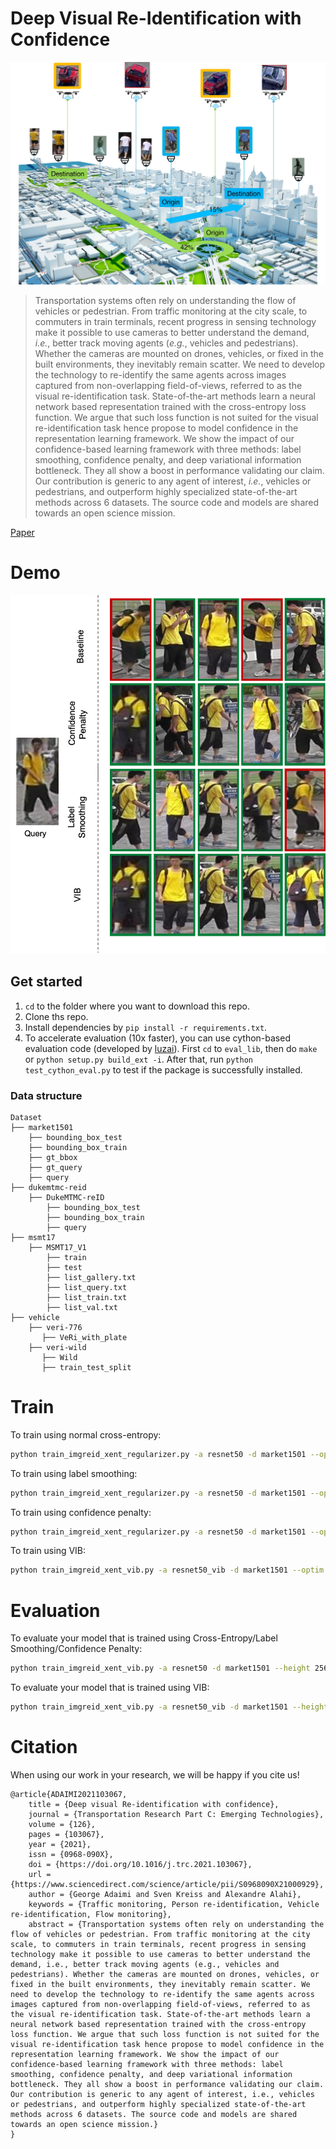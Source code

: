 # Deep Visual Re-Identification with Confidence

![pullfigure](docs/assets/0001.jpg)

> Transportation systems often rely on understanding the flow of vehicles or
> pedestrian. From traffic monitoring at the city scale, to commuters in train
> terminals, recent progress in sensing technology make it possible to use
> cameras to better understand the demand, *i.e.*, better track moving
> agents (*e.g.*, vehicles and pedestrians). Whether the cameras are
> mounted on drones, vehicles, or fixed in the built environments, they
> inevitably remain scatter. We need to develop the technology to re-identify
> the same agents across images captured from non-overlapping field-of-views,
> referred to as the visual re-identification task. State-of-the-art methods
> learn a neural network based representation trained with the cross-entropy
> loss function. We argue that such loss function is not suited for the visual
> re-identification task hence propose to model confidence in the representation
> learning framework. We show the impact of our confidence-based learning
> framework with three methods: label smoothing, confidence penalty, and deep
> variational information bottleneck. They all show a boost in performance
> validating our claim. Our contribution is generic to any agent of interest,
> *i.e.*, vehicles or pedestrians, and outperform highly specialized
> state-of-the-art methods across 6 datasets. The source code and models are
> shared towards an open science mission.

[Paper](https://authors.elsevier.com/sd/article/S0968-090X(21)00092-9)

# Demo

![example image](docs/assets/0725_c1s4_comparison_annot_ALL.png)

## Get started
1. `cd` to the folder where you want to download this repo.
2. Clone ths repo.
3. Install dependencies by `pip install -r requirements.txt`.
4. To accelerate evaluation (10x faster), you can use cython-based evaluation code (developed by [luzai](https://github.com/luzai)). First `cd` to `eval_lib`, then do `make` or `python setup.py build_ext -i`. After that, run `python test_cython_eval.py` to test if the package is successfully installed.

### Data structure

    Dataset         
    ├── market1501
        ├── bounding_box_test
        ├── bounding_box_train
        ├── gt_bbox
        ├── gt_query
        ├── query
    ├── dukemtmc-reid
        ├── DukeMTMC-reID
            ├── bounding_box_test
            ├── bounding_box_train
            ├── query
    ├── msmt17
        ├── MSMT17_V1
            ├── train
            ├── test
            ├── list_gallery.txt
            ├── list_query.txt
            ├── list_train.txt
            ├── list_val.txt
    ├── vehicle
        ├── veri-776
           ├── VeRi_with_plate
        ├── veri-wild
           ├── Wild
           ├── train_test_split

# Train

To train using normal cross-entropy:

```sh
python train_imgreid_xent_regularizer.py -a resnet50 -d market1501 --optim amsgrad --max-epoch 300 --train-batch 32 --learning-rate 0.0003 --stepsize 20 40 --height 256 --width 128 --fixbase-epoch=6 --fixbase-lr=0.0003 --save-dir /outputs/resnet50_market1501_amsgrad_e300_b32_lr0.0003_crossEntropy --test-batch 100 --gpu-devices 0 --root Dataset/ --scheduler --eval-step 10
```

To train using label smoothing:

```sh
python train_imgreid_xent_regularizer.py -a resnet50 -d market1501 --optim amsgrad --max-epoch 300 --train-batch 32 --learning-rate 0.0003 --stepsize 20 40 --label-smooth --height 256 --width 128 --fixbase-epoch=6 --fixbase-lr=0.0003 --save-dir /outputs/resnet50_market1501_amsgrad_e300_b32_lr0.0003_labelSmoothing --test-batch 100 --gpu-devices 0 --root Dataset/ --scheduler --eval-step 10
```
To train using confidence penalty:

```sh
python train_imgreid_xent_regularizer.py -a resnet50 -d market1501 --optim amsgrad --max-epoch 300 --train-batch 32 --learning-rate 0.0003 --stepsize 20 40 --confidence-penalty --confidence-beta 0.085 --height 256 --width 128 --fixbase-epoch=6 --fixbase-lr=0.0003 --save-dir /outputs/resnet50_market1501_amsgrad_e300_b32_lr0.0003_confidencePenalty --test-batch 100 --gpu-devices 0 --root Dataset/ --scheduler --eval-step 10
```
To train using VIB:

```sh
python train_imgreid_xent_vib.py -a resnet50_vib -d market1501 --optim amsgrad --max-epoch 300 --train-batch 32 --learning-rate 0.0003 --stepsize 20 40 --beta 0.01 --height 256 --width 128 --fixbase-epoch=6 --fixbase-lr=0.0003 --save-dir outputs/resnet50_market1501_amsgrad_e300_b32_lr0.0003_vib --test-batch 100 --gpu-devices 0 --root Dataset/ --scheduler --eval-step 10
```

# Evaluation

To evaluate your model that is trained using Cross-Entropy/Label Smoothing/Confidence Penalty:

```sh
python train_imgreid_xent_vib.py -a resnet50 -d market1501 --height 256 --width 128 --load-weights outputs/resnet50_market1501_amsgrad_e300_b32_lr0.0003_confidencePenalty/best_model.pth.tar --test-batch 100 --gpu-devices 0 --root Dataset/ --evaluate
```

To evaluate your model that is trained using VIB:
```sh
python train_imgreid_xent_vib.py -a resnet50_vib -d market1501 --height 256 --width 128 --load-weights outputs/resnet50_market1501_amsgrad_e300_b32_lr0.0003_vib/best_model.pth.tar --test-batch 100 --gpu-devices 0 --root Dataset/ --evaluate
```

# Citation
When using our work in your research, we will be happy if you cite us! 

```
@article{ADAIMI2021103067,
    title = {Deep visual Re-identification with confidence},
    journal = {Transportation Research Part C: Emerging Technologies},
    volume = {126},
    pages = {103067},
    year = {2021},
    issn = {0968-090X},
    doi = {https://doi.org/10.1016/j.trc.2021.103067},
    url = {https://www.sciencedirect.com/science/article/pii/S0968090X21000929},
    author = {George Adaimi and Sven Kreiss and Alexandre Alahi},
    keywords = {Traffic monitoring, Person re-identification, Vehicle re-identification, Flow monitoring},
    abstract = {Transportation systems often rely on understanding the flow of vehicles or pedestrian. From traffic monitoring at the city scale, to commuters in train terminals, recent progress in sensing technology make it possible to use cameras to better understand the demand, i.e., better track moving agents (e.g., vehicles and pedestrians). Whether the cameras are mounted on drones, vehicles, or fixed in the built environments, they inevitably remain scatter. We need to develop the technology to re-identify the same agents across images captured from non-overlapping field-of-views, referred to as the visual re-identification task. State-of-the-art methods learn a neural network based representation trained with the cross-entropy loss function. We argue that such loss function is not suited for the visual re-identification task hence propose to model confidence in the representation learning framework. We show the impact of our confidence-based learning framework with three methods: label smoothing, confidence penalty, and deep variational information bottleneck. They all show a boost in performance validating our claim. Our contribution is generic to any agent of interest, i.e., vehicles or pedestrians, and outperform highly specialized state-of-the-art methods across 6 datasets. The source code and models are shared towards an open science mission.}
}
```

